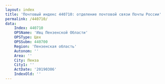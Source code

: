 ```yaml
---
layout: index
title: 'Почтовый индекс 440710: отделение почтовой связи Почты России'
permalink: /440710/
data:
    Index: 440710
    OPSName: 'Ивц Пензенской Области'
    OPSType: Цех
    OPSSubm: 440700
    Region: 'Пензенская область'
    Autonom: ''
    Area: ''
    City: Пенза
    City1: ''
    ActDate: '20190306'
    IndexOld: ''
---
```

